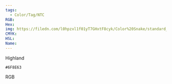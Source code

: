 ```yaml
---
tags:
  - Color/Tag/NTC
RGB:
Hex:
img: https://filedn.com/l0hpzxl1f01yT7GHxtF8cyk/Color%20Snake/standard_csv_to_svg//6F8E63.svg
CMYK:
HSL:
Name:
---
```

Highland
```palette
#6F8E63
```
RGB

